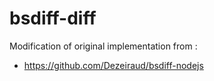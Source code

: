 # bsdiff-diff

Modification of original implementation from :

- https://github.com/Dezeiraud/bsdiff-nodejs